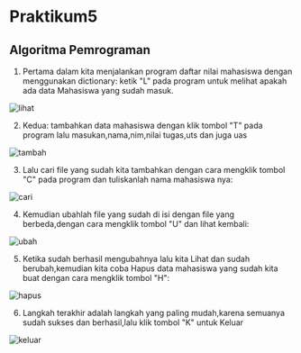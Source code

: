 # Praktikum5

## Algoritma Pemrograman
1. Pertama dalam kita menjalankan program daftar nilai mahasiswa dengan menggunakan dictionary: ketik "L" pada program untuk melihat apakah ada data Mahasiswa yang sudah masuk.

![lihat](https://user-images.githubusercontent.com/56240498/70388994-30cdee80-19ec-11ea-9f73-af2bd2313bab.png)

2. Kedua: tambahkan data mahasiswa dengan klik tombol "T" pada program lalu masukan,nama,nim,nilai tugas,uts dan juga uas

![tambah](https://user-images.githubusercontent.com/56240498/70389019-7a1e3e00-19ec-11ea-94a9-47fe6d249677.png)

3. Lalu cari file yang sudah kita tambahkan dengan cara mengklik tombol "C" pada program dan tuliskanlah nama mahasiswa nya:

![cari](https://user-images.githubusercontent.com/56240498/70389040-c2d5f700-19ec-11ea-89b5-1565702a7f65.png)

4. Kemudian ubahlah file yang sudah di isi dengan file yang berbeda,dengan cara mengklik tombol "U" dan lihat kembali:

![ubah](https://user-images.githubusercontent.com/56240498/70389060-f153d200-19ec-11ea-845e-29f33c22211c.png)

5. Ketika sudah berhasil mengubahnya lalu kita Lihat dan sudah berubah,kemudian kita coba Hapus data mahasiswa yang sudah kita buat dengan cara mengklik tombol "H":

![hapus](https://user-images.githubusercontent.com/56240498/70389064-fca6fd80-19ec-11ea-9156-d9decf0b5fe1.png)

6. Langkah terakhir adalah langkah yang paling mudah,karena semuanya sudah sukses dan berhasil,lalu klik tombol "K" untuk Keluar

![keluar](https://user-images.githubusercontent.com/56240498/70389067-0466a200-19ed-11ea-9b11-3997a05defea.png)
